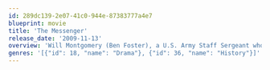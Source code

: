 ```yaml
---
id: 289dc139-2e07-41c0-944e-87383777a4e7
blueprint: movie
title: 'The Messenger'
release_date: '2009-11-13'
overview: 'Will Montgomery (Ben Foster), a U.S. Army Staff Sergeant who has returned home from Iraq, is assigned to the Army’s Casualty Notification service. Montgomery is partnered with Captain Tony Stone (Woody Harrelson), to give notice to the families of fallen soldiers. The Sergeant is drawn to Olivia Pitterson (Samantha Morton), to whom he has delivered news of her husband’s death.'
genres: '[{"id": 18, "name": "Drama"}, {"id": 36, "name": "History"}]'
---
```

